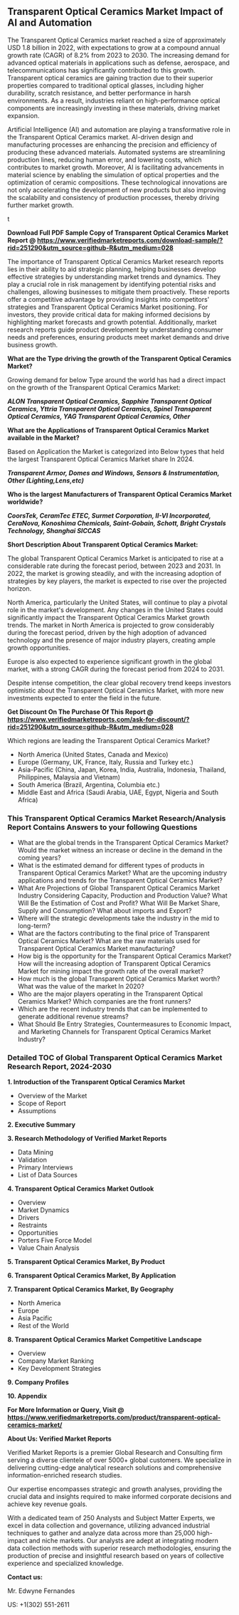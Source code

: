 <h2>Transparent Optical Ceramics Market Impact of AI and Automation</h2><p>The Transparent Optical Ceramics market reached a size of approximately USD 1.8 billion in 2022, with expectations to grow at a compound annual growth rate (CAGR) of 8.2% from 2023 to 2030. The increasing demand for advanced optical materials in applications such as defense, aerospace, and telecommunications has significantly contributed to this growth. Transparent optical ceramics are gaining traction due to their superior properties compared to traditional optical glasses, including higher durability, scratch resistance, and better performance in harsh environments. As a result, industries reliant on high-performance optical components are increasingly investing in these materials, driving market expansion.</p><p>Artificial Intelligence (AI) and automation are playing a transformative role in the Transparent Optical Ceramics market. AI-driven design and manufacturing processes are enhancing the precision and efficiency of producing these advanced materials. Automated systems are streamlining production lines, reducing human error, and lowering costs, which contributes to market growth. Moreover, AI is facilitating advancements in material science by enabling the simulation of optical properties and the optimization of ceramic compositions. These technological innovations are not only accelerating the development of new products but also improving the scalability and consistency of production processes, thereby driving further market growth.</p>t</p><p id="" class=""><strong>Download Full PDF Sample Copy of Transparent Optical Ceramics Market Report @ <a href="https://www.verifiedmarketreports.com/download-sample/?rid=251290&utm_source=github-R&utm_medium=028" target="_blank">https://www.verifiedmarketreports.com/download-sample/?rid=251290&utm_source=github-R&utm_medium=028</a></strong></p><p>The importance of&nbsp;Transparent Optical Ceramics Market research reports lies in their ability to aid strategic planning, helping businesses develop effective strategies by understanding market trends and dynamics. They play a crucial role in risk management by identifying potential risks and challenges, allowing businesses to mitigate them proactively. These reports offer a competitive advantage by providing insights into competitors' strategies and Transparent Optical Ceramics Market positioning. For investors, they provide critical data for making informed decisions by highlighting market forecasts and growth potential. Additionally, market research reports guide product development by understanding consumer needs and preferences, ensuring products meet market demands and drive business growth.</p><p><strong>What are the&nbsp;Type driving the growth of the Transparent Optical Ceramics Market?</strong></p><p id="" class="">Growing demand for below Type around the world has had a direct impact on the growth of the Transparent Optical Ceramics Market:</p><em><strong>ALON Transparent Optical Ceramics, Sapphire Transparent Optical Ceramics, Yttria Transparent Optical Ceramics, Spinel Transparent Optical Ceramics, YAG Transparent Optical Ceramics, Other</strong></em></p><strong>What are the&nbsp;Applications&nbsp;of Transparent Optical Ceramics Market available in the Market?</strong></p><p id="" class="">Based on Application the Market is categorized into Below types that held the largest Transparent Optical Ceramics Market share In 2024.</p><em><strong>Transparent Armor, Domes and Windows, Sensors & Instrumentation, Other (Lighting,Lens,etc)</strong></em></p><strong>Who is the largest Manufacturers of Transparent Optical Ceramics Market worldwide?</strong></p><p><em><strong>CoorsTek, CeramTec ETEC, Surmet Corporation, II-VI Incorporated, CeraNova, Konoshima Chemicals, Saint-Gobain, Schott, Bright Crystals Technology, Shanghai SICCAS</strong></em></p><p id="" class=""><strong>Short Description About Transparent Optical Ceramics Market:</strong></p><p>The global Transparent Optical Ceramics Market is anticipated to rise at a considerable rate during the forecast period, between 2023 and 2031. In 2022, the market is growing steadily, and with the increasing adoption of strategies by key players, the market is expected to rise over the projected horizon.</p><p>North America, particularly the United States, will continue to play a pivotal role in the market's development. Any changes in the United States could significantly impact the Transparent Optical Ceramics Market growth trends. The market in North America is projected to grow considerably during the forecast period, driven by the high adoption of advanced technology and the presence of major industry players, creating ample growth opportunities.</p><p>Europe is also expected to experience significant growth in the global market, with a strong CAGR during the forecast period from 2024 to 2031.</p><p>Despite intense competition, the clear global recovery trend keeps investors optimistic about the Transparent Optical Ceramics Market, with more new investments expected to enter the field in the future.</p><p id="" class=""><strong>Get Discount On The Purchase Of This Report @ <a href="https://www.verifiedmarketreports.com/ask-for-discount/?rid=251290&utm_source=github-R&utm_medium=028" target="_blank">https://www.verifiedmarketreports.com/ask-for-discount/?rid=251290&utm_source=github-R&utm_medium=028</a></strong></p>Which regions are leading the Transparent Optical Ceramics Market?</p><ul><li>North America (United States, Canada and Mexico)</li><li>Europe (Germany, UK, France, Italy, Russia and Turkey etc.)</li><li>Asia-Pacific (China, Japan, Korea, India, Australia, Indonesia, Thailand, Philippines, Malaysia and Vietnam)</li><li>South America (Brazil, Argentina, Columbia etc.)</li><li>Middle East and Africa (Saudi Arabia, UAE, Egypt, Nigeria and South Africa)</li></ul><h3 id="" class="">This Transparent Optical Ceramics Market Research/Analysis Report Contains Answers to your following Questions</h3><ul><li>What are the global trends in the Transparent Optical Ceramics Market? Would the market witness an increase or decline in the demand in the coming years?</li><li>What is the estimated demand for different types of products in Transparent Optical Ceramics Market? What are the upcoming industry applications and trends for the Transparent Optical Ceramics Market?</li><li>What Are Projections of Global Transparent Optical Ceramics Market Industry Considering Capacity, Production and Production Value? What Will Be the Estimation of Cost and Profit? What Will Be Market Share, Supply and Consumption? What about imports and Export?</li><li>Where will the strategic developments take the industry in the mid to long-term?</li><li>What are the factors contributing to the final price of Transparent Optical Ceramics Market? What are the raw materials used for Transparent Optical Ceramics Market manufacturing?</li><li>How big is the opportunity for the Transparent Optical Ceramics Market? How will the increasing adoption of Transparent Optical Ceramics Market for mining impact the growth rate of the overall market?</li><li>How much is the global Transparent Optical Ceramics Market worth? What was the value of the market In 2020?</li><li>Who are the major players operating in the Transparent Optical Ceramics Market? Which companies are the front runners?</li><li>Which are the recent industry trends that can be implemented to generate additional revenue streams?</li><li>What Should Be Entry Strategies, Countermeasures to Economic Impact, and Marketing Channels for Transparent Optical Ceramics Market Industry?</li></ul><h3 id="" class="">Detailed TOC of Global Transparent Optical Ceramics Market Research Report, 2024-2030</h3><p id="" class=""><strong>1. Introduction of the Transparent Optical Ceramics Market</strong></p><ul><li>Overview of the Market</li><li>Scope of Report</li><li>Assumptions</li></ul><p id="" class=""><strong>2. Executive Summary</strong></p><p id="" class=""><strong>3. Research Methodology of Verified Market Reports</strong></p><ul><li>Data Mining</li><li>Validation</li><li>Primary Interviews</li><li>List of Data Sources</li></ul><p id="" class=""><strong>4. Transparent Optical Ceramics Market Outlook</strong></p><ul><li>Overview</li><li>Market Dynamics</li><li>Drivers</li><li>Restraints</li><li>Opportunities</li><li>Porters Five Force Model</li><li>Value Chain Analysis</li></ul><p id="" class=""><strong>5. Transparent Optical Ceramics Market, By Product</strong></p><p id="" class=""><strong>6. Transparent Optical Ceramics Market, By Application</strong></p><p id="" class=""><strong>7. Transparent Optical Ceramics Market, By Geography</strong></p><ul><li>North America</li><li>Europe</li><li>Asia Pacific</li><li>Rest of the World</li></ul><p id="" class=""><strong>8. Transparent Optical Ceramics Market Competitive Landscape</strong></p><ul><li>Overview</li><li>Company Market Ranking</li><li>Key Development Strategies</li></ul><p id="" class=""><strong>9. Company Profiles</strong></p><p id="" class=""><strong>10. Appendix</strong></p><p id="" class=""><strong>For More Information or Query, Visit @ <a href="https://www.verifiedmarketreports.com/product/transparent-optical-ceramics-market/" target="_blank">https://www.verifiedmarketreports.com/product/transparent-optical-ceramics-market/</a></strong></p><p id="" class=""><strong>About Us: Verified Market Reports</strong></p><p id="" class="">Verified Market Reports is a premier Global Research and Consulting firm serving a diverse clientele of over 5000+ global customers. We specialize in delivering cutting-edge analytical research solutions and comprehensive information-enriched research studies.</p><p id="" class="">Our expertise encompasses strategic and growth analyses, providing the crucial data and insights required to make informed corporate decisions and achieve key revenue goals.</p><p id="" class="">With a dedicated team of 250 Analysts and Subject Matter Experts, we excel in data collection and governance, utilizing advanced industrial techniques to gather and analyze data across more than 25,000 high-impact and niche markets. Our analysts are adept at integrating modern data collection methods with superior research methodologies, ensuring the production of precise and insightful research based on years of collective experience and specialized knowledge.</p><p id="" class=""><strong>Contact us:</strong></p><p id="" class="">Mr. Edwyne Fernandes</p><p id="" class="">US: +1(302) 551-2611</p>